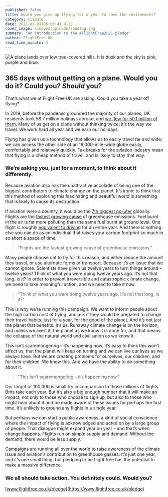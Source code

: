 ```yaml
---
published: false
title: Would you give up flying for a year to save the environment?
category: climate
date: 2021-01-01T06:00:41.912Z
cover_image: /images/uploads/landing.jpg
summary: "An introduction to the #FlightFree2021 pledge"
author: FlightFree UK
read_time_minute: 3
---
```

![A plane lands over low tree-covered hills. It is dusk and the sky is pink, purple and blue. ](/images/uploads/landing.jpg)

## 365 days without getting on a plane. Would you do it? Could you? *Should* you?

That’s what we at Flight Free UK are asking. Could you take a year off flying?

In 2019, before the pandemic grounded the majority of our planes, UK residents took 58.7 million holidays abroad, and [we flew for 50.1 million of them](https://www.ons.gov.uk/peoplepopulationandcommunity/leisureandtourism/datasets/ukresidentsvisitsabroad). Many of us get on a plane without thinking twice: it’s the way we travel. We work hard all year and we earn our holidays. 

Flying has given us a technology that allows us to easily travel far and wide; we can access the other side of an 18,000-mile-wide globe easily, comfortably and relatively quickly. Tax breaks for the aviation industry mean that flying is a cheap method of travel, and is likely to stay that way. 

### We’re asking you, just for a moment, to think about it differently.

Because aviation also has the unattractive accolade of being one of the biggest contributors to climate change on the planet. It’s ironic to think that this method of exploring this fascinating and beautiful world is something that is likely to cause its destruction. 

If aviation were a country, it would be the [7th biggest polluter](http://afreeride.org/about/) globally. Flights are the [fastest growing cause](http://afreeride.org/about/) of greenhouse emissions. Fuel burnt in the air is far more polluting than the same fuel burnt at ground level. One flight is roughly [equivalent to driving](/why_flight_free) for an entire year. And there is nothing else you can do as an individual that raises your carbon footprint so much in so short a space of time.

> "Flights are the fastest growing cause of greenhouse emissions."

Many people choose not to fly for this reason, and either reduce the amount they travel, or use alternate forms of transport. Because it’s an issue that we cannot ignore. Scientists have given us twelve years to turn things around – twelve years! Think of what you were doing twelve years ago. It’s not that long, is it? In order to prevent irreversible and catastrophic climate change, we need to take meaningful action, and we need to take it now.

> "Think of what you were doing twelve years ago. It’s not that long, is it?"

This is why we’re running this campaign. We want to inform people about the high carbon cost of flying, and ask if they would be prepared to change their travel habits, just for a year, for the good of the planet. And it’s not just the planet that benefits. It’s us. Runaway climate change is on the horizon, and unless we avert it, the planet as we know it is done for, and that means the collapse of the natural world and civilisation as we know it. 

This isn’t scaremongering – it’s happening now. It’s easy to think this won’t affect us, that the planet will keep on turning and we can live our lives as we always have. But we are creating problems for ourselves, our children, and for their children. We know this. And we have the ability to do something about it.

> "This isn’t scaremongering – it’s happening now."

Our target of 100,000 is small fry in comparison to those millions of flights Brits take each year. But it’s also a big enough number that it will make an impact, not only to those who choose to sign up, but also to those who might hear about it and be made aware of these issues for perhaps the first time. It’s unlikely to ground any flights in a single year. 

But perhaps we can start a public awareness, a kind of social conscience where the impact of flying is acknowledged and acted on by a large group of people. That dialogue might expand year on year – and that’s when change happens. Flights run on simple supply and demand. Without the demand, there would be less supply.

Campaigns are running all over the world to raise awareness of the climate issue and aviation’s contribution to greenhouse gasses. It’s just one year, and it’s one small thing, but pledging to be flight free has the potential to make a massive difference. 

### We all should take action. You definitely could. Would you?

[www.flightfree.co.uk/pledge](https://www.flightfree.co.uk/pledge)
